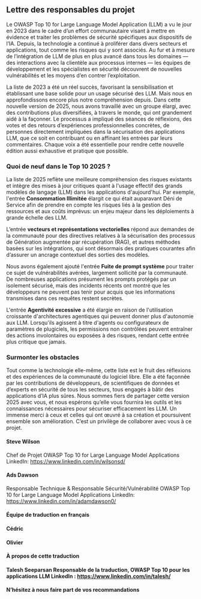 ## Lettre des responsables du projet

Le OWASP Top 10 for Large Language Model Application (LLM) a vu le jour en 2023 dans le cadre d’un effort communautaire visant à mettre en évidence et traiter les problèmes de sécurité spécifiques aux dispositifs de l’IA. Depuis, la technologie a continué à proliférer dans divers secteurs et applications, tout comme les risques qui y sont associés. Au fur et à mesure de l’intégration de LLM de plus en plus avancé dans tous les domaines — des interactions avec la clientèle aux processus internes — les équipes de développement et les spécialistes en sécurité découvrent de nouvelles vulnérabilités et les moyens d’en contrer l’exploitation.

La liste de 2023 a été un réel succès, favorisant la sensibilisation et établissant une base solide pour un usage sécurisé des LLM. Mais nous en approfondissons encore plus notre compréhension depuis. Dans cette nouvelle version de 2025, nous avons travaillé avec un groupe élargi, avec des contributions plus diversifiées, à travers le monde, qui ont grandement aidé à la façonner. Le processus a impliqué des séances de réflexions, des votes et des retours d’expériences professionnelles concrètes, de personnes directement impliquées dans la sécurisation des applications LLM, que ce soit en contribuant ou en affinant les entrées par leurs commentaires. Chaque voix a été essentielle pour rendre cette nouvelle édition aussi exhaustive et pratique que possible.

### Quoi de neuf dans le Top 10 2025 ?

La liste de 2025 reflète une meilleure compréhension des risques existants et intègre des mises à jour critiques quant à l'usage effectif des grands modèles de langage (LLM) dans les applications d'aujourd'hui. Par exemple, l'entrée **Consommation Illimitée** élargit ce qui était auparavant Déni de Service afin de prendre en compte les risques liés à la gestion des ressources et aux coûts imprévus: un enjeu majeur dans les déploiements à grande échelle des LLM.

L’entrée **vecteurs et représentations vectorielles** répond aux demandes de la communauté pour des directives relatives à la sécurisation des processus de Génération augmentée par récupération (RAG), et autres méthodes basées sur les intégrations, qui sont désormais des pratiques courantes afin d’assurer un ancrage contextuel des sorties des modèles.

Nous avons également ajouté l'entrée **Fuite de prompt système** pour traiter ce sujet de vulnérabilités avérées, largement sollicité par la communauté. De nombreuses applications présument les prompts protégés par un isolement sécurisé, mais des incidents récents ont montré que les développeurs ne peuvent pas tenir pour acquis que les informations transmises dans ces requêtes restent secrètes.

L'entrée **Agentivité excessive** a été élargie en raison de l'utilisation croissante d'architectures agentiques qui peuvent donner plus d'autonomie aux LLM. Lorsqu'ils agissent à titre d'agents ou configurateurx de paramètres de plugiciels, les permissions non contrôlées peuvent entraîner des actions involontaires ou exposées à des risques, rendant cette entrée plus critique que jamais.

### Surmonter les obstacles

Tout comme la technologie elle-même, cette liste est le fruit des réflexions et des expériences de la communauté du logiciel libre. Elle a été façonnée par les contributions de développeurs, de scientifiques de données et d’experts en sécurité de tous les secteurs, tous engagés à bâtir des applications d’IA plus sûres. Nous sommes fiers de partager cette version 2025 avec vous, et nous espérons qu’elle vous fournira les outils et les connaissances nécessaires pour sécuriser efficacement les LLM.
Un immense merci à ceux et celles qui ont œuvré à sa création et poursuivent ensemble son amélioration. C’est un privilège de collaborer avec vous à ce projet.

#### Steve Wilson

Chef de Projet
OWASP Top 10 for Large Language Model Applications
LinkedIn: <https://www.linkedin.com/in/wilsonsd/>

#### Ads Dawson

Responsable Technique & Responsable Sécurité/Vulnérabilité
OWASP Top 10 for Large Language Model Applications
LinkedIn: <https://www.linkedin.com/in/adamdawson0/>

#### Équipe de traduction en français

#### Cédric

#### Olivier

#### À propos de cette traduction

#### Talesh Seeparsan Responsable de la traduction, OWASP Top 10 pour les applications LLM LinkedIn : <https://www.linkedin.com/in/talesh/>

#### N’hésitez à nous faire part de vos recommandations
